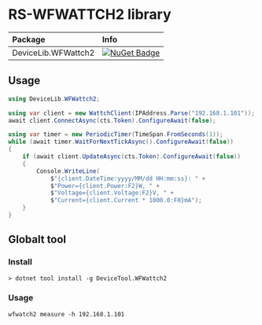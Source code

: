 # RS-WFWATTCH2 library

| Package | Info |
|:-|:-|
| DeviceLib.WFWattch2 | [![NuGet Badge](https://buildstats.info/nuget/DeviceLib.WFWattch2)](https://www.nuget.org/packages/DeviceLib.WFWattch2/) |

## Usage

```csharp
using DeviceLib.WFWattch2;

using var client = new WattchClient(IPAddress.Parse("192.168.1.101"));
await client.ConnectAsync(cts.Token).ConfigureAwait(false);

using var timer = new PeriodicTimer(TimeSpan.FromSeconds(1));
while (await timer.WaitForNextTickAsync().ConfigureAwait(false))
{
    if (await client.UpdateAsync(cts.Token).ConfigureAwait(false))
    {
        Console.WriteLine(
            $"{client.DateTime:yyyy/MM/dd HH:mm:ss}: " +
            $"Power={client.Power:F2}W, " +
            $"Voltage={client.Voltage:F2}V, " +
            $"Current={client.Current * 1000.0:F0}mA");
    }
}
```

## Globalt tool

### Install

```
> dotnet tool install -g DeviceTool.WFWattch2
```

### Usage

```
wfwatch2 measure -h 192.168.1.101
```

